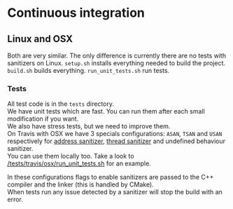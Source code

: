 # Continuous integration

## Linux and OSX
Both are very similar. The only difference is currently there are no
tests with sanitizers on Linux.
`setup.sh` installs everything needed to build the project.  
`build.sh` builds everything.
`run_unit_tests.sh` run tests.

### Tests
All test code is in the `tests` directory.  
We have unit tests which are fast. You can run them after each small modification if you want.  
We also have stress tests, but we need to improve them.  
On Travis with OSX we have 3 specials configurations: `ASAN`, `TSAN` and `USAN` respectively
for [address sanitizer](https://clang.llvm.org/docs/AddressSanitizer.html), [thread sanitizer](https://clang.llvm.org/docs/ThreadSanitizer.html) and undefined behaviour sanitizer.  
You can use them locally too. Take a look to [/tests/travis/osx/run_unit_tests.sh](https://github.com/IohannRabeson/Lindenmayer/blob/master/ci/travis/osx/run_unit_tests.sh)
for an example.  

In these configurations flags to enable sanitizers are passed to the C++ compiler and the linker (this is handled by CMake).  
When tests run any issue detected by a sanitizer will stop the build with an error.